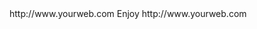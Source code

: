 <? xml version="1.0" ?>
<rss version="2.0">
<channel>
<title>KE Stream</title>
<description></description>
<link>http://www.yourweb.com</link>
<item>
<title>New Update 2/23/2017. Please Click on KE Updater to Update. </title>
<description> Enjoy </description>
<link>http://www.yourweb.com</link>
</channel>
</rss>
